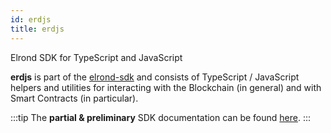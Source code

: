 ```yaml
---
id: erdjs
title: erdjs
---
```


Elrond SDK for TypeScript and JavaScript

**erdjs** is part of the [elrond-sdk](https://github.com/ElrondNetwork/elrond-sdk) and consists of TypeScript / JavaScript helpers and utilities for interacting with the Blockchain (in general) and with Smart Contracts (in particular).

:::tip
The **partial & preliminary** SDK documentation can be found [here](https://elrondnetwork.github.io/elrond-sdk-docs/erdjs).
:::
